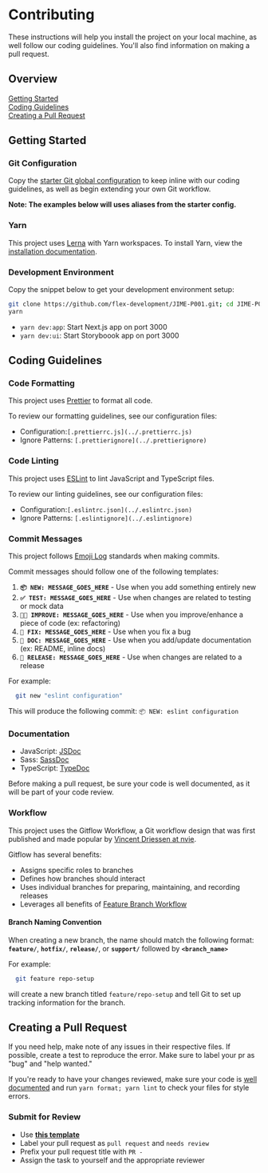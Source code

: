 # Contributing

These instructions will help you install the project on your local machine, as
well follow our coding guidelines. You'll also find information on making a pull
request.

## Overview

[Getting Started](#getting-started)  
[Coding Guidelines](#coding-guidlines)  
[Creating a Pull Request](#creating-a-pull-request)

## Getting Started

### Git Configuration

Copy the [starter Git global configuration](.gitconfig) to keep inline with our
coding guidelines, as well as begin extending your own Git workflow.

**Note: The examples below will uses aliases from the starter config.**

### Yarn

This project uses [Lerna](https://lerna.js.org/) with Yarn workspaces. To
install Yarn, view the
[installation documentation](https://classic.yarnpkg.com/en/docs/install).

### Development Environment

Copy the snippet below to get your development environment setup:

```zsh
git clone https://github.com/flex-development/JIME-P001.git; cd JIME-P001
yarn
```

- `yarn dev:app`: Start Next.js app on port 3000
- `yarn dev:ui`: Start Storyboook app on port 3000

## Coding Guidelines

### Code Formatting

This project uses [Prettier](https://prettier.io/) to format all code.

To review our formatting guidelines, see our configuration files:

- Configuration:`[.prettierrc.js](../.prettierrc.js)`
- Ignore Patterns: `[.prettierignore](../.prettierignore)`

### Code Linting

This project uses [ESLint](https://eslint.org/) to lint JavaScript and
TypeScript files.

To review our linting guidelines, see our configuration files:

- Configuration:`[.eslintrc.json](../.eslintrc.json)`
- Ignore Patterns: `[.eslintignore](../.eslintignore)`

### Commit Messages

This project follows [Emoji Log](https://github.com/ahmadawais/Emoji-Log)
standards when making commits.

Commit messages should follow one of the following templates:

1. **`📦 NEW: MESSAGE_GOES_HERE`** - Use when you add something entirely new
2. **`✅ TEST: MESSAGE_GOES_HERE`** - Use when changes are related to testing or
   mock data
3. **`👌🏾 IMPROVE: MESSAGE_GOES_HERE`** - Use when you improve/enhance a piece of
   code (ex: refactoring)
4. **`🐛 FIX: MESSAGE_GOES_HERE`** - Use when you fix a bug
5. **`📖 DOC: MESSAGE_GOES_HERE`** - Use when you add/update documentation (ex:
   README, inline docs)
6. **`🚀 RELEASE: MESSAGE_GOES_HERE`** - Use when changes are related to a
   release

For example:

```zsh
  git new "eslint configuration"
```

This will produce the following commit: `📦 NEW: eslint configuration`

### Documentation

- JavaScript: [JSDoc](https://jsdoc.app)
- Sass: [SassDoc](http://sassdoc.com/annotations/)
- TypeScript: [TypeDoc](https://typedoc.org/guides/doccomments/)

Before making a pull request, be sure your code is well documented, as it will
be part of your code review.

### Workflow

This project uses the Gitflow Workflow, a Git workflow design that was first
published and made popular by
[Vincent Driessen at nvie](https://nvie.com/posts/a-successful-git-branching-model/).

Gitflow has several benefits:

- Assigns specific roles to branches
- Defines how branches should interact
- Uses individual branches for preparing, maintaining, and recording releases
- Leverages all benefits of
  [Feature Branch Workflow](https://www.atlassian.com/git/tutorials/comparing-workflows/feature-branch-workflow)

#### Branch Naming Convention

When creating a new branch, the name should match the following format:
**`feature/`**, **`hotfix/`**, **`release/`**, or **`support/`** followed by
**`<branch_name>`**

For example:

```zsh
  git feature repo-setup
```

will create a new branch titled `feature/repo-setup` and tell Git to set up
tracking information for the branch.

## Creating a Pull Request

If you need help, make note of any issues in their respective files. If
possible, create a test to reproduce the error. Make sure to label your pr as
"bug" and "help wanted."

If you're ready to have your changes reviewed, make sure your code is
[well documented](#documentation) and run `yarn format; yarn lint` to check your
files for style errors.

### Submit for Review

- Use [**this template**](./pull_request_template.md)
- Label your pull request as `pull request` and `needs review`
- Prefix your pull request title with `PR -`
- Assign the task to yourself and the appropriate reviewer
